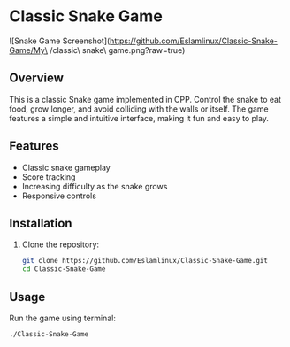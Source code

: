 # Classic Snake Game

![Snake Game Screenshot](https://github.com/Eslamlinux/Classic-Snake-Game/My\ /classic\ snake\ game.png?raw=true)

## Overview

This is a classic Snake game implemented in CPP. Control the snake to eat food, grow longer, and avoid colliding with the walls or itself. The game features a simple and intuitive interface, making it fun and easy to play.

## Features

- Classic snake gameplay
- Score tracking
- Increasing difficulty as the snake grows
- Responsive controls

## Installation

1. Clone the repository:
    ```bash
    git clone https://github.com/Eslamlinux/Classic-Snake-Game.git
    cd Classic-Snake-Game
    ```


## Usage

Run the game using terminal:

```bash
./Classic-Snake-Game

